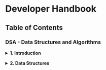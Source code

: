 # Developer Handbook

## Table of Contents

### DSA - Data Structures and Algorithms

<details>
  <summary style="height: 32px;"><b>
     1. Introduction
  </b></summary>
   
   - What is an algorithm?
   - Asymptotic Notations
   - Master Theorem
   - Divide and Conquer Algorithm
</details>
<details>
  <summary><b>
     2. Data Structures
  </b></summary>
   
   - Stack
   - Queue
     - Types of Queue
     - Circular Queue
     - Priority Queue
     - Deque
   - Linked List
     - Linked List Operations
     - Types of Linked List
   - Hash Table
   - Heap Data Structure
     - Fibonacci Heap
     - Decrease key and delete node from Fibonacci Heap
</details>
